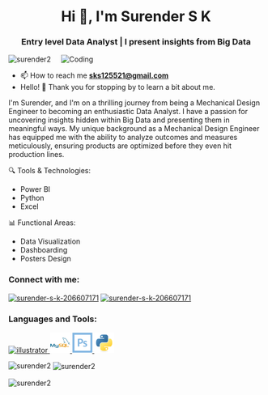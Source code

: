 <h1 align="center">Hi 👋, I'm Surender S K</h1>
<h3 align="center">Entry level Data Analyst | I present insights from Big Data</h3>
<img align="right" alt="Coding" width="400" src="https://www.caxsol.com/assets/img/data-analysis.gif">

<p align="left"> <img src="https://komarev.com/ghpvc/?username=surender2&label=Profile%20views&color=0e75b6&style=flat" alt="surender2" /> </p>

- 📫 How to reach me **sks125521@gmail.com**
- Hello! 🌟 Thank you for stopping by to learn a bit about me.

I'm Surender, and I'm on a thrilling journey from being a Mechanical Design Engineer to becoming an enthusiastic Data Analyst. I have a passion for uncovering insights hidden within Big Data and presenting them in meaningful ways. My unique background as a Mechanical Design Engineer has equipped me with the ability to analyze outcomes and measures meticulously, ensuring products are optimized before they even hit production lines.

🔍 Tools & Technologies:
- Power BI
- Python
- Excel

📊 Functional Areas:
- Data Visualization
- Dashboarding
- Posters Design
<h3 align="left">Connect with me:</h3>
<p align="left">
<a href="https://dev.to/surender-s-k-206607171" target="blank"><img align="center" src="https://raw.githubusercontent.com/rahuldkjain/github-profile-readme-generator/master/src/images/icons/Social/devto.svg" alt="surender-s-k-206607171" height="30" width="40" /></a>
<a href="https://linkedin.com/in/surender-s-k-206607171" target="blank"><img align="center" src="https://raw.githubusercontent.com/rahuldkjain/github-profile-readme-generator/master/src/images/icons/Social/linked-in-alt.svg" alt="surender-s-k-206607171" height="30" width="40" /></a>
</p>

<h3 align="left">Languages and Tools:</h3>
<p align="left"> <a href="https://www.adobe.com/in/products/illustrator.html" target="_blank" rel="noreferrer"> <img src="https://www.vectorlogo.zone/logos/adobe_illustrator/adobe_illustrator-icon.svg" alt="illustrator" width="40" height="40"/> </a> <a href="https://www.mysql.com/" target="_blank" rel="noreferrer"> <img src="https://raw.githubusercontent.com/devicons/devicon/master/icons/mysql/mysql-original-wordmark.svg" alt="mysql" width="40" height="40"/> </a> <a href="https://www.photoshop.com/en" target="_blank" rel="noreferrer"> <img src="https://raw.githubusercontent.com/devicons/devicon/master/icons/photoshop/photoshop-line.svg" alt="photoshop" width="40" height="40"/> </a> <a href="https://www.python.org" target="_blank" rel="noreferrer"> <img src="https://raw.githubusercontent.com/devicons/devicon/master/icons/python/python-original.svg" alt="python" width="40" height="40"/> </a> </p>

<p><img align="left" src="https://github-readme-stats.vercel.app/api/top-langs?username=surender2&show_icons=true&locale=en&layout=compact" alt="surender2" /></p>

<p>&nbsp;<img align="center" src="https://github-readme-stats.vercel.app/api?username=surender2&show_icons=true&locale=en" alt="surender2" /></p>

<p><img align="center" src="https://github-readme-streak-stats.herokuapp.com/?user=surender2&" alt="surender2" /></p>
